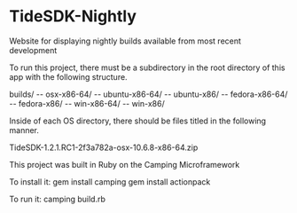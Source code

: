 TideSDK-Nightly
===============

Website for displaying nightly builds available from most recent development

To run this project, there must be a subdirectory in the root directory of this app with the following structure.

builds/
-- osx-x86-64/
-- ubuntu-x86-64/
-- ubuntu-x86/
-- fedora-x86-64/
-- fedora-x86/
-- win-x86-64/
-- win-x86/

Inside of each OS directory, there should be files titled in the following manner.

TideSDK-1.2.1.RC1-2f3a782a-osx-10.6.8-x86-64.zip

This project was built in Ruby on the Camping Microframework

To install it: 
	gem install camping
	gem install actionpack

To run it:
	camping build.rb
